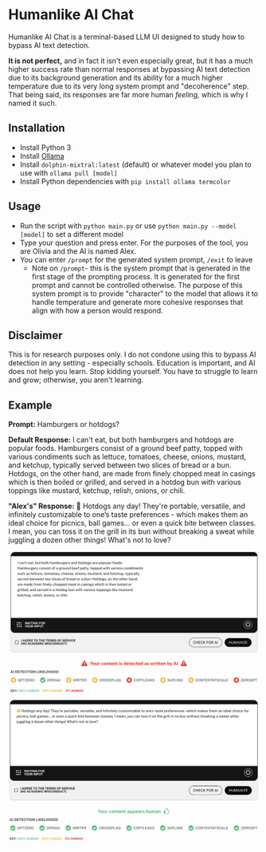 # Humanlike AI Chat

Humanlike AI Chat is a terminal-based LLM UI designed to study how to bypass AI text detection.

**It is not perfect,** and in fact it isn't even especially great, but it has a much higher success rate than normal responses at bypassing AI text detection due to its background generation and its ability for a much higher temperature due to its very long system prompt and "decoherence" step. That being said, its responses are far more human *feeling,* which is why I named it such.

## Installation

- Install Python 3
- Install [Ollama](https://ollama.com)
- Install `dolphin-mixtral:latest` (default) or whatever model you plan to use with `ollama pull [model]`
- Install Python dependencies with `pip install ollama termcolor`

## Usage

- Run the script with `python main.py` or use `python main.py --model [model]` to set a different model
- Type your question and press enter. For the purposes of the tool, you are Olivia and the AI is named Alex.
- You can enter `/prompt` for the generated system prompt, `/exit` to leave
  - Note on `/prompt`- this is the system prompt that is generated in the first stage of the prompting process. It is generated for the first prompt and cannot be controlled otherwise. The purpose of this system prompt is to provide "character" to the model that allows it to handle temperature and generate more cohesive responses that align with how a person would respond.

## Disclaimer

This is for research purposes only. I do not condone using this to bypass AI detection in any setting - especially schools. Education is important, and AI does not help you learn. Stop kidding yourself. You have to struggle to learn and grow; otherwise, you aren't learning.

## Example

**Prompt:** Hamburgers or hotdogs?

**Default Response:** I can't eat, but both hamburgers and hotdogs are popular foods. Hamburgers consist of a ground beef patty, topped with various condiments such as lettuce, tomatoes, cheese, onions, mustard, and ketchup, typically served between two slices of bread or a bun. Hotdogs, on the other hand, are made from finely chopped meat in casings which is then boiled or grilled, and served in a hotdog bun with various toppings like mustard, ketchup, relish, onions, or chili.

**"Alex's" Response:** 🤔 Hotdogs any day! They're portable, versatile, and infinitely customizable to one’s taste preferences - which makes them an ideal choice for picnics, ball games... or even a quick bite between classes. I mean, you can toss it on the grill in its bun without breaking a sweat while juggling a dozen other things! What's not to love?

[![default response score](./README_src/undetectable_ai_1.png)](https://undetectable.ai/)
[![Alex's response score](./README_src/undetectable_ai_2.png)](https://undetectable.ai/)
